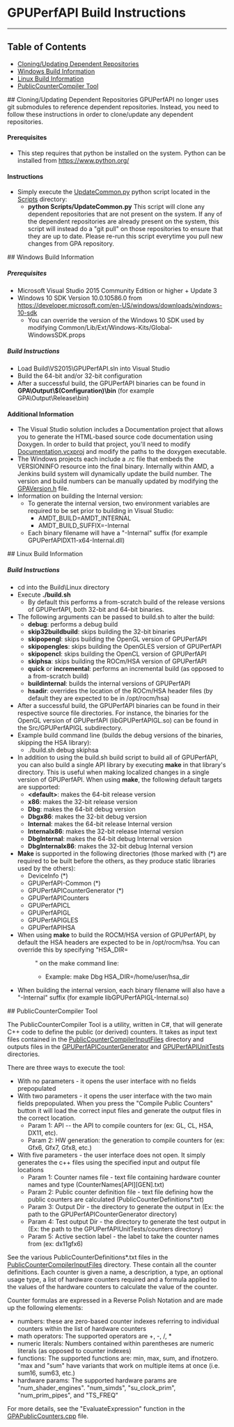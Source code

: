# GPUPerfAPI Build Instructions
---
## Table of Contents
* [Cloning/Updating Dependent Repositories](#DependentRepos)
* [Windows Build Information](#Windows)
* [Linux Build Information](#Linux)
* [PublicCounterCompiler Tool](#PublicCounterCompiler)

<A Name="DependentRepos">
## Cloning/Updating Dependent Repositories
GPUPerfAPI no longer uses git submodules to reference dependent repositories. Instead, you need to follow these instructions in
order to clone/update any dependent repositories.

#### Prerequisites
  * This step requires that python be installed on the system. Python can be installed from https://www.python.org/

#### Instructions
 * Simply execute the [UpdateCommon.py](Scripts/UpdateCommon.py) python script located in the [Scripts](Scripts) directory:
   * __python Scripts/UpdateCommon.py__
This script will clone any dependent repositories that are not present on the system. If any of the dependent repositories are already
present on the system, this script will instead do a "git pull" on those repositories to ensure that they are up to date. Please re-run
this script everytime you pull new changes from GPA repository.

<A Name="Windows">
## Windows Build Information

##### Prerequisites
 * Microsoft Visual Studio 2015 Community Edition or higher + Update 3
 * Windows 10 SDK Version 10.0.10586.0 from https://developer.microsoft.com/en-US/windows/downloads/windows-10-sdk
   * You can override the version of the Windows 10 SDK used by modifying Common/Lib/Ext/Windows-Kits/Global-WindowsSDK.props

##### Build Instructions
 * Load Build\VS2015\GPUPerfAPI.sln into Visual Studio
 * Build the 64-bit and/or 32-bit configuration
 * After a successful build, the GPUPerfAPI binaries can be found in __GPA\Output\\$(Configuration)\bin__ (for example GPA\Output\Release\bin)

#### Additional Information
 * The Visual Studio solution includes a Documentation project that allows you to generate the HTML-based source code documentation using Doxygen. In order
   to build that project, you'll need to modify [Documentation.vcxproj](Build/VS2015/Documentation.vcxproj) and modify the paths to the doxygen executable.
 * The Windows projects each include a .rc file that embeds the VERSIONINFO resource into the final binary. Internally within AMD, a Jenkins build system will dynamically update
   the build number. The version and build numbers can be manually updated by modifying the [GPAVersion.h](Src/GPUPerfAPI-Common/GPAVersion.h) file.
 * Information on building the Internal version:
    * To generate the internal version, two environment variables are required to be set prior to building in Visual Studio:
      * AMDT_BUILD=AMDT_INTERNAL
      * AMDT_BUILD_SUFFIX=-Internal
    * Each binary filename will have a "-Internal" suffix (for example GPUPerfAPIDX11-x64-Internal.dll)

<A Name="Linux">
## Linux Build Information

##### Build Instructions
 * cd into the Build\Linux directory
 * Execute __./build.sh__
   * By default this performs a from-scratch build of the release versions of GPUPerfAPI, both 32-bit and 64-bit binaries.
 * The following arguments can be passed to build.sh to alter the build:
   * __debug__: performs a debug build
   * __skip32buildbuild__: skips building the 32-bit binaries
   * __skipopengl__: skips building the OpenGL version of GPUPerfAPI
   * __skipopengles__: skips building the OpenGLES version of GPUPerfAPI
   * __skipopencl__: skips building the OpenCL version of GPUPerfAPI
   * __skiphsa__: skips building the ROCm/HSA version of GPUPerfAPI
   * __quick__ or __incremental__: performs an incremental build (as opposed to a from-scratch build)
   * __buildinternal__: builds the internal versions of GPUPerfAPI
   * __hsadir__: overrides the location of the ROCm/HSA header files (by default they are expected to be in /opt/rocm/hsa)
 * After a successful build, the GPUPerfAPI binaries can be found in their respective source file directories. For instance, the binaries for the OpenGL version of GPUPerfAPI (libGPUPerfAPIGL.so) can be found in the Src/GPUPerfAPIGL subdirectory.
 * Example build command line (builds the debug versions of the binaries, skipping the HSA library):
   * ./build.sh debug skiphsa
 * In addition to using the build.sh build script to build all of GPUPerfAPI, you can also build a single API library by executing __make__ in that library's directory. This is useful when making localized changes in a single version of GPUPerfAPI. When using __make__, the following default targets are supported:
   * __\<default\>__: makes the 64-bit release version
   * __x86__: makes the 32-bit release version
   * __Dbg__: makes the 64-bit debug version
   * __Dbgx86__: makes the 32-bit debug version
   * __Internal__: makes the 64-bit release Internal version
   * __Internalx86__: makes the 32-bit release Internal version
   * __DbgInternal__: makes the 64-bit debug Internal version
   * __DbgInternalx86__: makes the 32-bit debug Internal version
 * __Make__ is supported in the following directories (those marked with (*) are required to be built before the others, as they produce static libraries used by the others):
   * DeviceInfo (*)
   * GPUPerfAPI-Common (*)
   * GPUPerfAPICounterGenerator (*)
   * GPUPerfAPICounters
   * GPUPerfAPICL
   * GPUPerfAPIGL
   * GPUPerfAPIGLES
   * GPUPerfAPIHSA
 * When using __make__ to build the ROCM/HSA version of GPUPerfAPI, by default the HSA headers are expected to be in /opt/rocm/hsa. You can override this by specifying "HSA_DIR=<dir>" on the make command line:
   * Example: make Dbg HSA_DIR=/home/user/hsa_dir
 * When building the internal version, each binary filename will also have a "-Internal" suffix (for example libGPUPerfAPIGL-Internal.so)

<A NAME="PublicCounterCompiler">
## PublicCounterCompiler Tool

The PublicCounterCompiler Tool is a utility, written in C#, that will generate C++ code to define the public (or derived) counters.
It takes as input text files contained in the [PublicCounterCompilerInputFiles](Src/PublicCounterCompilerInputFiles) directory and
outputs files in the [GPUPerfAPICounterGenerator](Src/GPUPerfAPICounterGenerator) and [GPUPerfAPIUnitTests](Src/GPUPerfAPIUnitTests) directories.

There are three ways to execute the tool:
* With no parameters - it opens the user interface with no fields prepopulated
* With two parameters - it opens the user interface with the two main fields prepopulated. When you press the "Compile Public Counters" button it will load the correct input files and generate the output files in the correct location.
  * Param 1: API -- the API to compile counters for (ex: GL, CL, HSA, DX11, etc).
  * Param 2: HW generation: the generation to compile counters for (ex: Gfx6, Gfx7, Gfx8, etc.)
* With five parameters - the user interface does not open. It simply generates the c++ files using the specified input and output file locations
  * Param 1: Counter names file - text file containing hardware counter names and type (CounterNames[API][GEN].txt)
  * Param 2: Public counter definition file - text file defining how the public counters are calculated (PublicCounterDefinitions\*.txt)
  * Param 3: Output Dir - the directory to generate the output in (Ex: the path to the GPUPerfAPICounterGenerator directory)
  * Param 4: Test output Dir - the directory to generate the test output in (Ex: the path to the GPUPerfAPIUnitTests/counters directory)
  * Param 5: Active section label - the label to take the counter names from (ex: dx11gfx6)

See the various PublicCounterDefinitions\*.txt files in the [PublicCounterCompilerInputFiles](Src/PublicCounterCompilerInputFiles) directory. These contain all the counter definitions.
Each counter is given a name, a description, a type, an optional usage type, a list of hardware counters required and a formula applied to the values of the hardware counters to calculate the value of the counter.

Counter formulas are expressed in a Reverse Polish Notation and are made up the following elements:
* numbers: these are zero-based counter indexes referring to individual counters within the list of hardware counters
* math operators: The supported operators are +, -, /, *
* numeric literals: Numbers contained within parentheses are numeric literals (as opposed to counter indexes)
* functions: The supported functions are: min, max, sum, and ifnotzero. "max and "sum" have variants that work on multiple items at once (i.e. sum16, sum63, etc.)
* hardware params: The supported hardware params are "num_shader_engines". "num_simds", "su_clock_prim", "num_prim_pipes", and "TS_FREQ"

For more details, see the "EvaluateExpression" function in the [GPAPublicCounters.cpp](Src/GPUPerfAPICounterGenerator/GPAPublicCounters.cpp) file.

